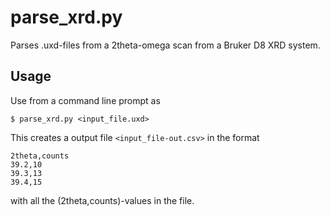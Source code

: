 # parse_xrd.py
Parses .uxd-files from a 2theta-omega scan from a Bruker D8 XRD system.


## Usage

Use from a command line prompt as

    $ parse_xrd.py <input_file.uxd>

This creates a output file `<input_file-out.csv>` in the format

    2theta,counts
    39.2,10
    39.3,13
    39.4,15

with all the (2theta,counts)-values in the file.